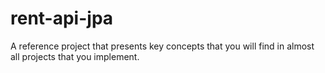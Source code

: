 # rent-api-jpa
A reference project that presents key concepts that you will find in almost all projects that you implement.
